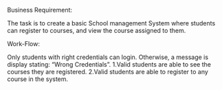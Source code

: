 Business Requirement:

The task is to create a basic School management System where students can register to courses, and view the course assigned to them.

Work-Flow:

Only students with right credentials can login. Otherwise, a message is display stating: “Wrong Credentials”.
1.Valid students are able to see the courses they are registered.
2.Valid students are able to register to any course in the system.
